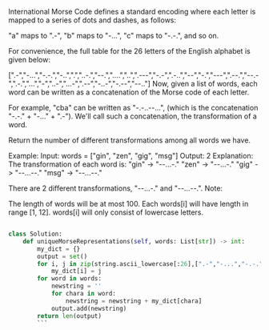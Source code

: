  International Morse Code defines a standard encoding where each letter is mapped to a series of dots and dashes, as follows: 

"a" maps to ".-", "b" maps to "-...", "c" maps to "-.-.", and so on.

 For convenience, the full table for the 26 letters of the English alphabet is given below:

[".-","-...","-.-.","-..",".","..-.","--.","....","..",".---","-.-",".-..","--","-.","---",".--.","--.-",".-.","...","-","..-","...-",".--","-..-","-.--","--.."]
Now, given a list of words, each word can be written as a concatenation of the Morse code of each letter. 

For example, "cba" can be written as "-.-..--...", (which is the concatenation "-.-." + "-..." + ".-"). 
We'll call such a concatenation, the transformation of a word.

Return the number of different transformations among all words we have.

Example:
Input: words = ["gin", "zen", "gig", "msg"]
Output: 2
Explanation: 
The transformation of each word is:
"gin" -> "--...-."
"zen" -> "--...-."
"gig" -> "--...--."
"msg" -> "--...--."

There are 2 different transformations, "--...-." and "--...--.".
Note:

The length of words will be at most 100.
Each words[i] will have length in range [1, 12].
words[i] will only consist of lowercase letters.

 
```python

class Solution:
    def uniqueMorseRepresentations(self, words: List[str]) -> int:
        my_dict = {}
        output = set()
        for i, j in zip(string.ascii_lowercase[:26],[".-","-...","-.-.","-..",".","..-.","--.","....","..",".---","-.-",".-..","--","-.","---",".--.","--.-",".-.","...","-","..-","...-",".--","-..-","-.--","--.."]):
            my_dict[i] = j
        for word in words:
            newstring = ''
            for chara in word:
                newstring = newstring + my_dict[chara]
            output.add(newstring)
        return len(output)
        ```

